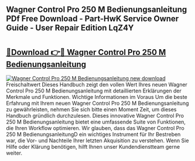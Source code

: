 ## Wagner Control Pro 250 M Bedienungsanleitung PDf Free Download - Part-HwK Service Owner Guide - User Repair Edition LqZ4Y

# <h2><a href="http://df3pxt.blite.top/?on=Wagner+Control+Pro+250+M+Bedienungsanleitung">🔗Download 👉🔴 Wagner Control Pro 250 M Bedienungsanleitung</a></h2>

[![Wagner Control Pro 250 M Bedienungsanleitung new download](https://i.imgur.com/lujVjoI.png)](http://df3pxt.blite.top/?on=Wagner+Control+Pro+250+M+Bedienungsanleitung)
Freischaltwert Dieses Handbuch zeigt den vollen Wert Ihres neuen Wagner Control Pro 250 M Bedienungsanleitung mit detaillierten Erklärungen der Merkmale und Funktionen. Wichtige Informationen im Voraus Um die beste Erfahrung mit Ihrem neuen Wagner Control Pro 250 M Bedienungsanleitung zu gewährleisten, nehmen Sie sich bitte einen Moment Zeit, um dieses Handbuch gründlich durchzulesen. Dieses innovative Wagner Control Pro 250 M Bedienungsanleitung bietet eine umfassende Suite von Funktionen, die Ihren Workflow optimieren. Wir glauben, dass das Wagner Control Pro 250 M BedienungsanleitungD ein wichtiges Instrument für Ihr Bestreben war, die Vor- und Nachteile Ihrer letzten Akquisition zu verstehen. Wenn Sie Hilfe oder Klärung benötigen, hilft Ihnen unser Kundendienstteam gerne weiter.
